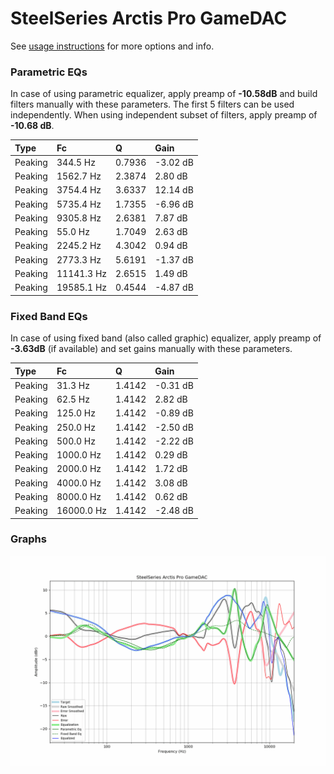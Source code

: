 # SteelSeries Arctis Pro GameDAC
See [usage instructions](https://github.com/jaakkopasanen/AutoEq#usage) for more options and info.

### Parametric EQs
In case of using parametric equalizer, apply preamp of **-10.58dB** and build filters manually
with these parameters. The first 5 filters can be used independently.
When using independent subset of filters, apply preamp of **-10.68 dB**.

| Type    | Fc         |      Q | Gain     |
|:--------|:-----------|:-------|:---------|
| Peaking | 344.5 Hz   | 0.7936 | -3.02 dB |
| Peaking | 1562.7 Hz  | 2.3874 | 2.80 dB  |
| Peaking | 3754.4 Hz  | 3.6337 | 12.14 dB |
| Peaking | 5735.4 Hz  | 1.7355 | -6.96 dB |
| Peaking | 9305.8 Hz  | 2.6381 | 7.87 dB  |
| Peaking | 55.0 Hz    | 1.7049 | 2.63 dB  |
| Peaking | 2245.2 Hz  | 4.3042 | 0.94 dB  |
| Peaking | 2773.3 Hz  | 5.6191 | -1.37 dB |
| Peaking | 11141.3 Hz | 2.6515 | 1.49 dB  |
| Peaking | 19585.1 Hz | 0.4544 | -4.87 dB |

### Fixed Band EQs
In case of using fixed band (also called graphic) equalizer, apply preamp of **-3.63dB**
(if available) and set gains manually with these parameters.

| Type    | Fc         |      Q | Gain     |
|:--------|:-----------|:-------|:---------|
| Peaking | 31.3 Hz    | 1.4142 | -0.31 dB |
| Peaking | 62.5 Hz    | 1.4142 | 2.82 dB  |
| Peaking | 125.0 Hz   | 1.4142 | -0.89 dB |
| Peaking | 250.0 Hz   | 1.4142 | -2.50 dB |
| Peaking | 500.0 Hz   | 1.4142 | -2.22 dB |
| Peaking | 1000.0 Hz  | 1.4142 | 0.29 dB  |
| Peaking | 2000.0 Hz  | 1.4142 | 1.72 dB  |
| Peaking | 4000.0 Hz  | 1.4142 | 3.08 dB  |
| Peaking | 8000.0 Hz  | 1.4142 | 0.62 dB  |
| Peaking | 16000.0 Hz | 1.4142 | -2.48 dB |

### Graphs
![](./SteelSeries%20Arctis%20Pro%20GameDAC.png)